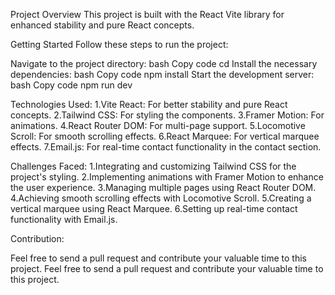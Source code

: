 Project Overview
This project is built with the React Vite library for enhanced stability and pure React concepts.

Getting Started
Follow these steps to run the project:

Navigate to the project directory:
bash
Copy code
cd <project-folder>
Install the necessary dependencies:
bash
Copy code
npm install
Start the development server:
bash
Copy code
npm run dev


Technologies Used:
1.Vite React: For better stability and pure React concepts.
2.Tailwind CSS: For styling the components.
3.Framer Motion: For animations.
4.React Router DOM: For multi-page support.
5.Locomotive Scroll: For smooth scrolling effects.
6.React Marquee: For vertical marquee effects.
7.Email.js: For real-time contact functionality in the contact section.

Challenges Faced:
1.Integrating and customizing Tailwind CSS for the project's styling.
2.Implementing animations with Framer Motion to enhance the user experience.
3.Managing multiple pages using React Router DOM.
4.Achieving smooth scrolling effects with Locomotive Scroll.
5.Creating a vertical marquee using React Marquee.
6.Setting up real-time contact functionality with Email.js.


Contribution:

Feel free to send a pull request and contribute your valuable time to this project.
Feel free to send a pull request and contribute your valuable time to this project.
